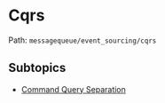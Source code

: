 # Cqrs

Path: `messagequeue/event_sourcing/cqrs`

## Subtopics
- [Command Query Separation](./command_query_separation/README.md)
